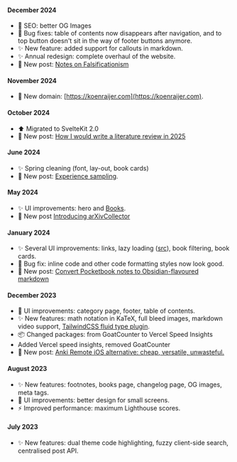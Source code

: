 #### December 2024
- 🔎 SEO: better OG Images
- 🐞 Bug fixes: table of contents now disappears after navigation, and to top button doesn't sit in the way of footer buttons anymore.
- ✨ New feature: added support for callouts in markdown.
- ✨ Annual redesign: complete overhaul of the website.
- 📝 New post: [Notes on Falsificationism](/falsificationism)

#### November 2024
- 📍 New domain: [https://koenraijer.com](https://koenraijer.com).

#### October 2024
- ⬆️ Migrated to SvelteKit 2.0
- 📝 New post: [How I would write a literature review in 2025](/literature-review)

#### June 2024
- ✨ Spring cleaning (font, lay-out, book cards)
- 📝 New post: [Experience sampling](/experience-sampling).

#### May 2024
- ✨ UI improvements: hero and [Books](/books).
- 📝 New post [Introducing arXivCollector](arxivcollector)

#### January 2024
- ✨ Several UI improvements: links, lazy loading ([src](https://alex-schnabl.medium.com/lazy-loading-images-and-components-in-svelte-and-sveltekit-using-typescript-6a8443bb9479)), book filtering, book cards.
- 🐞 Bug fix: inline code and other code formatting styles now look good.
- 📝 New post: [Convert Pocketbook notes to Obsidian-flavoured markdown](/pocketbook-html-to-obsidian-md)

#### December 2023
- 💄 UI improvements: category page, footer, table of contents.
- ✨ New features: math notation in KaTeX, full bleed images, markdown video support, [TailwindCSS fluid type plugin](https://davidhellmann.com/blog/development/tailwindcss-fluid-type-plugin). 
- 📦 Changed packages: from GoatCounter to Vercel Speed Insights
- Added Vercel speed insights, removed GoatCounter
- 📝 New post: [Anki Remote iOS alternative: cheap, versatile, unwasteful.](/anki-remote)

#### August 2023
- ✨ New features: footnotes, books page, changelog page, OG images, meta tags. 
- 💄 UI improvements: better design for small screens. 
- ⚡️ Improved performance: maximum Lighthouse scores. 

#### July 2023
- ✨ New features: dual theme code highlighting, fuzzy client-side search, centralised post API. 
